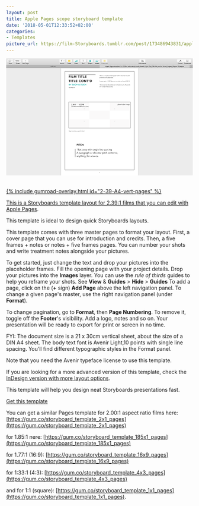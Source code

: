 ```yaml
---
layout: post
title: Apple Pages scope storyboard template
date: '2018-05-01T12:33:52+02:00'
categories:
- Templates
picture_url: https://film-Storyboards.tumblr.com/post/173486943831/apple-pages-scope-Storyboards-template
---
```

<a href="https://gum.co/2-39-A4-vert-pages"><img src="/images/picture_p828sgHJlj1s6ptp7o1_1280.png"/><br/><br/>

{% include gumroad-overlay.html id="2-39-A4-vert-pages" %}

This is a Storyboards template layout for 2.39:1 films that you can edit with [Apple Pages](https://www.apple.com/pages/).

This template is ideal to design quick Storyboards layouts.

This template comes with three master pages to format your layout. First, a cover page that you can use for introduction and credits. Then, a five frames + notes or notes + five frames pages. You can number your shots and write treatment notes alongside your pictures.

To get started, just change the text and drop your pictures into the placeholder frames. Fill the opening page with your project details. Drop your pictures into the **Images** layer. You can use the *rule of thirds* guides to help you reframe your shots. See **View** & **Guides** > **Hide** > **Guides** To add a page, click on the (**+** sign) **Add Page** above the left navigation panel. To change a given page's master, use the right navigation panel (under **Format**).


To change pagination, go to **Format**, then **Page Numbering**. To remove it, toggle off the **Footer**'s visibility. Add a logo, notes and so on. Your presentation will be ready to export for print or screen in no time.

FYI: The document size is a 21 x 30cm vertical sheet, about the size of a DIN A4 sheet. The body text font is Avenir Light,10 points with single line spacing. You’ll find different typographic styles in the Format panel.

Note that you need the Avenir typeface license to use this template.

If you are looking for a more advanced version of this template, check the [InDesign version with more layout options](https://gum.co/2-39-A4-vert).

This template will help you design neat Storyboards presentations fast.

<script src="https://gumroad.com/js/gumroad.js"></script><a class="gumroad-button" href="https://gum.co/2-39-A4-vert-pages" target="_blank">Get this template</a></p>

You can get a similar Pages template for 2.00:1 aspect ratio films here: [https://gum.co/storyboard_template_2x1_pages](https://gum.co/storyboard_template_2x1_pages)

for 1.85:1 nere: [https://gum.co/storyboard_template_185x1_pages](https://gum.co/storyboard_template_185x1_pages)

for 1.77:1 (16:9): [https://gum.co/storyboard_template_16x9_pages](https://gum.co/storyboard_template_16x9_pages)

for 1:33:1 (4:3): [https://gum.co/storyboard_template_4x3_pages](https://gum.co/storyboard_template_4x3_pages)

and for 1:1 (square): [https://gum.co/storyboard_template_1x1_pages](https://gum.co/storyboard_template_1x1_pages).

